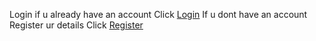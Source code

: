 Login if u already have an account
Click [Login](Login.md)
If u dont have an account Register ur details
Click [Register](Register.md)
